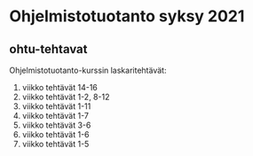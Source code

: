 # Ohjelmistotuotanto syksy 2021
## ohtu-tehtavat
Ohjelmistotuotanto-kurssin laskaritehtävät: 

1. viikko tehtävät 14-16
2. viikko tehtävät 1-2, 8-12
3. viikko tehtävät 1-11
4. viikko tehtävät 1-7
5. viikko tehtävät 3-6
6. viikko tehtävät 1-6
7. viikko tehtävät 1-5

